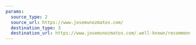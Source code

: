 ```yaml
---
params:
  source_type: 2
  source_url: https://www.josemunozmatos.com/
  destination_type: 3
  destination_url: https://www.josemunozmatos.com/.well-known/recommendations.opml
---
```

